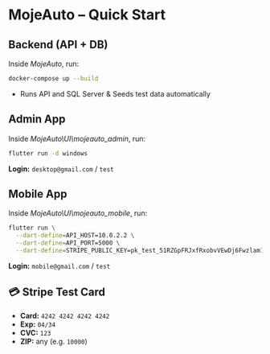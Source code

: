 # MojeAuto – Quick Start

## Backend (API + DB)
Inside _MojeAuto_, run:
```bash
docker-compose up --build
```

* Runs API and SQL Server & Seeds test data automatically

## Admin App
Inside _MojeAuto\UI\mojeauto_admin_, run:
```bash
flutter run -d windows
```

**Login:**
`desktop@gmail.com` / `test`

## Mobile App
Inside _MojeAuto\UI\mojeauto_mobile_, run:
```bash
flutter run \
  --dart-define=API_HOST=10.0.2.2 \
  --dart-define=API_PORT=5000 \
  --dart-define=STRIPE_PUBLIC_KEY=pk_test_51RZGpFRJxfRxobvVEwDj6Fwzlam11SIR19g3bSR0qVnYWtJCS2cdh18iKjVWuIgPMMWEyzW6BD7eM9SnpmIzEvVH00ceRzIOuT
```

**Login:**
`mobile@gmail.com` / `test`

## 💳 Stripe Test Card

* **Card:** `4242 4242 4242 4242`
* **Exp:** `04/34`
* **CVC:** `123`
* **ZIP:** any (e.g. `10000`)
